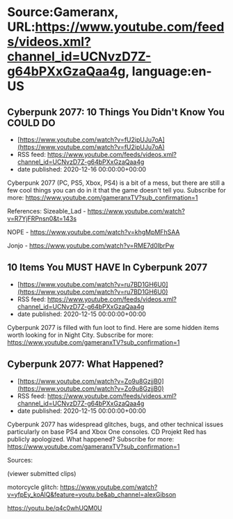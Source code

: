 # Source:Gameranx, URL:https://www.youtube.com/feeds/videos.xml?channel_id=UCNvzD7Z-g64bPXxGzaQaa4g, language:en-US

## Cyberpunk 2077: 10 Things You Didn't Know You COULD DO
 - [https://www.youtube.com/watch?v=fU2ipUJu7oA](https://www.youtube.com/watch?v=fU2ipUJu7oA)
 - RSS feed: https://www.youtube.com/feeds/videos.xml?channel_id=UCNvzD7Z-g64bPXxGzaQaa4g
 - date published: 2020-12-16 00:00:00+00:00

Cyberpunk 2077 (PC, PS5, Xbox, PS4) is a bit of a mess, but there are still a few cool things you can do in it that the game doesn't tell you.
Subscribe for more: https://www.youtube.com/gameranxTV?sub_confirmation=1

References:
Sizeable_Lad -  https://www.youtube.com/watch?v=R7YjFRPnsn0&t=143s 

NOPE - https://www.youtube.com/watch?v=khgMpMFhSAA

Jonjo - https://www.youtube.com/watch?v=RME7d0IbrPw

## 10 Items You MUST HAVE In Cyberpunk 2077
 - [https://www.youtube.com/watch?v=ru7BD1GH6U0](https://www.youtube.com/watch?v=ru7BD1GH6U0)
 - RSS feed: https://www.youtube.com/feeds/videos.xml?channel_id=UCNvzD7Z-g64bPXxGzaQaa4g
 - date published: 2020-12-15 00:00:00+00:00

Cyberpunk 2077 is filled with fun loot to find. Here are some hidden items worth looking for in Night City.
Subscribe for more: https://www.youtube.com/gameranxTV?sub_confirmation=1

## Cyberpunk 2077: What Happened?
 - [https://www.youtube.com/watch?v=Zo9u8GzjjB0](https://www.youtube.com/watch?v=Zo9u8GzjjB0)
 - RSS feed: https://www.youtube.com/feeds/videos.xml?channel_id=UCNvzD7Z-g64bPXxGzaQaa4g
 - date published: 2020-12-15 00:00:00+00:00

Cyberpunk 2077 has widespread glitches, bugs, and other technical issues particularly on base PS4 and Xbox One consoles. CD Projekt Red has publicly apologized. What happened?
Subscribe for more: https://www.youtube.com/gameranxTV?sub_confirmation=1

Sources:

(viewer submitted clips)

motorcycle glitch: https://www.youtube.com/watch?v=yfpEy_koAlQ&feature=youtu.be&ab_channel=alexGibson

https://youtu.be/q4c0whUQM0U

